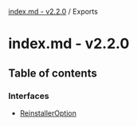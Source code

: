 [index.md - v2.2.0](README.md) / Exports

# index.md - v2.2.0

## Table of contents

### Interfaces

- [ReinstallerOption](interfaces/ReinstallerOption.md)
